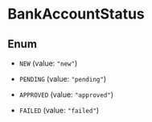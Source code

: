 

# BankAccountStatus

## Enum


* `NEW` (value: `"new"`)

* `PENDING` (value: `"pending"`)

* `APPROVED` (value: `"approved"`)

* `FAILED` (value: `"failed"`)



